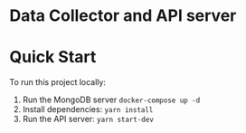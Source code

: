 # Data Collector and API server

Quick Start
===========

To run this project locally:

1. Run the MongoDB server `docker-compose up -d`
2. Install dependencies: `yarn install`
3. Run the API server: `yarn start-dev`
